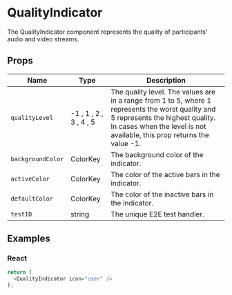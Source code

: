 # QualityIndicator

The QualityIndicator component represents the quality of participants' audio and video streams.

## Props

| Name | Type | Description |
|-------------| ------------- | ----- |
| `qualityLevel` | -1 , 1 , 2 , 3 , 4 , 5 | The quality level. The values are in a range from 1 to 5, where 1 represents the worst quality and 5 represents the highest quality. In cases when the level is not available, this prop returns the value -1. |
| `backgroundColor` | ColorKey | The background color of the indicator. |
| `activeColor` | ColorKey | The color of the active bars in the indicator. |
| `defaultColor` | ColorKey | The color of the inactive bars in the indicator. |
| `testID` | string | The unique E2E test handler. |

## Examples

### React

```javascript
return (
  <QualityIndicator icon="user" />
);
```
